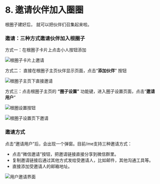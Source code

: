 # 8. 邀请伙伴加入圈圈

根圈子建好后， 就可以把伙伴们召集起来啦。

### **邀请：三种方式邀请伙伴加入根圈子**

方式一：在根圈子卡片上点击小人按钮添加

![&#x6839;&#x5708;&#x5B50;&#x5361;&#x7247;&#x4E0A;&#x9080;&#x8BF7;](../.gitbook/assets/screenshot-2019-10-29-at-14.20.21.png)

方式二： 直接在根圈子主页伙伴显示页面，点击“**添加伙伴**" 按钮

![&#x6839;&#x5708;&#x5B50;&#x4E3B;&#x9875;&#x4E0B;&#x76F4;&#x63A5;&#x9080;&#x8BF7;](../.gitbook/assets/m88-2.jpg)

方式三：点击根圈子主页的 **“圈子设置”** 功能键，进入圈子设置页面，点击“**邀请用户**”

![&#x6839;&#x5708;&#x8BBE;&#x7F6E;&#x6309;&#x94AE;](../.gitbook/assets/m88-3.jpeg)

![&#x6839;&#x5708;&#x5B50;&#x8BBE;&#x7F6E;&#x9875;&#x4E0B;&#x9080;&#x8BF7;](../.gitbook/assets/m88-4.jpg)



### **邀请方式**

点击“邀请用户”后，会出现一个弹窗。目前/me支持三种邀请方式：

* 点击“微信邀请”按钮，把邀请链接直接分享到微信群里。
* 复制邀请链接后通过其他方式发给受邀请人，比如邮件，其他沟通工具等。
* 直接添加受邀请人的邮箱地址。

![&#x7528;&#x6237;&#x9080;&#x8BF7;&#x754C;&#x9762;](../.gitbook/assets/m88-5.jpg)

